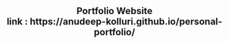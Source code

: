 <h2 align="center">
  Portfolio Website<br/>
  link : https://anudeep-kolluri.github.io/personal-portfolio/
</h2>
